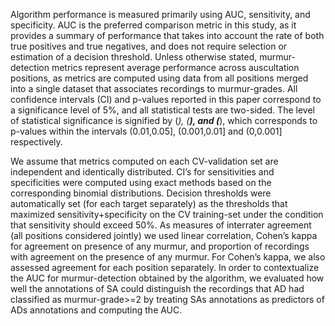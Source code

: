 Algorithm performance is measured primarily using AUC, sensitivity, and specificity. AUC is the preferred comparison
metric in this study, as it provides a summary of performance that takes into account the rate of both true positives
and true negatives, and does not require selection or estimation of a decision threshold. Unless otherwise stated,
murmur-detection metrics represent average performance across auscultation positions, as metrics are computed using data
from all positions merged into a single dataset that associates recordings to murmur-grades. All confidence intervals
(CI) and p-values reported in this paper correspond to a significance level of 5%, and all statistical tests are
two-sided. The level of statistical significance is signified by (*), (**), and (***), which corresponds to p-values
within the intervals (0.01,0.05], (0.001,0.01] and (0,0.001] respectively. 

We assume that metrics computed on each CV-validation set are independent and identically distributed. CI’s for
sensitivities and specificities were computed using exact methods based on the corresponding binomial distributions.
Decision thresholds were automatically set (for each target separately) as the thresholds that maximized
sensitivity+specificity on the CV training-set under the condition that sensitivity should exceed 50%. As measures of
interrater agreement (all positions considered jointly) we used linear correlation, Cohen’s kappa for agreement on
presence of any murmur, and proportion of recordings with agreement on the presence of any murmur. For Cohen’s kappa, we
also assessed agreement for each position separately. In order to contextualize the AUC for murmur-detection obtained by
the algorithm, we evaluated how well the annotations of SA could distinguish the recordings that AD had classified as
murmur-grade>=2 by treating SAs annotations as predictors of ADs annotations and computing the AUC.
